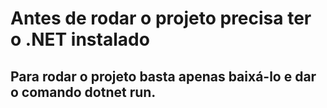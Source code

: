# Antes de rodar o projeto precisa ter o .NET instalado
## Para rodar o projeto basta apenas baixá-lo e dar o comando dotnet run. 
